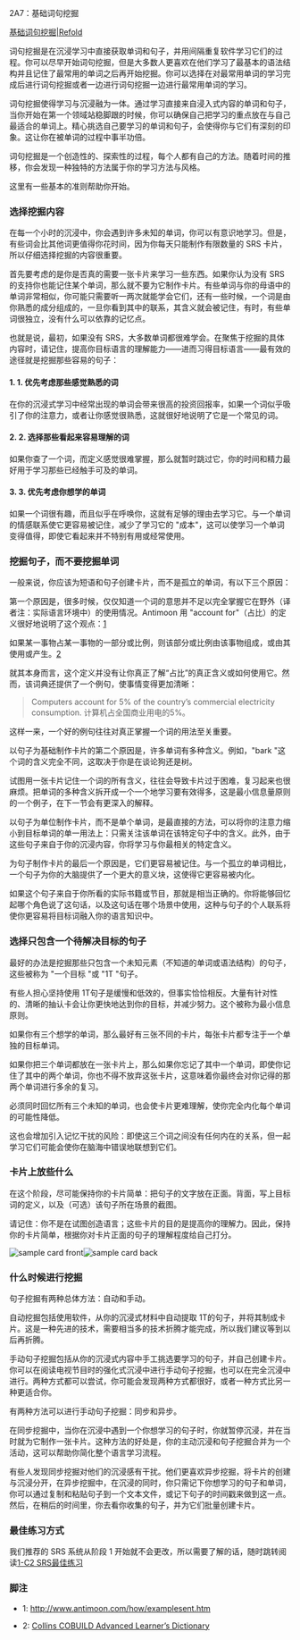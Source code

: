 2A7：基础词句挖掘

[基础词句挖掘|Refold](https://refold.la/roadmap/stage-2/a/basic-sentence-mining)

词句挖掘是在沉浸学习中直接获取单词和句子，并用间隔重复软件学习它们的过程。你可以尽早开始词句挖掘，但是大多数人更喜欢在他们学习了最基本的语法结构并且记住了最常用的单词之后再开始挖掘。你可以选择在对最常用单词的学习完成后进行词句挖掘或者一边进行词句挖掘一边进行最常用单词的学习。

词句挖掘使得学习与沉浸融为一体。通过学习直接来自浸入式内容的单词和句子，当你开始在第一个领域站稳脚跟的时候，你可以确保自己把学习的重点放在与自己最适合的单词上。精心挑选自己要学习的单词和句子，会使得你与它们有深刻的印象。这让你在被单词的过程中事半功倍。

词句挖掘是一个创造性的、探索性的过程，每个人都有自己的方法。随着时间的推移，你会发现一种独特的方法属于你的学习方法与风格。

这里有一些基本的准则帮助你开始。

### 选择挖掘内容

在每一个小时的沉浸中，你会遇到许多未知的单词，你可以有意识地学习。但是，有些词会比其他词更值得你花时间，因为你每天只能制作有限数量的 SRS 卡片，所以仔细选择挖掘的内容很重要。

首先要考虑的是你是否真的需要一张卡片来学习一些东西。如果你认为没有 SRS 的支持你也能记住某个单词，那么就不要为它制作卡片。有些单词与你的母语中的单词非常相似，你可能只需要听一两次就能学会它们，还有一些时候，一个词是由你熟悉的成分组成的，一旦你看到其中的联系，其含义就会被记住，有时，有些单词很独立，没有什么可以依靠的记忆点。

也就是说，最初，如果没有 SRS，大多数单词都很难学会。在聚焦于挖掘的具体内容时，请记住，提高你目标语言的理解能力——进而习得目标语言——最有效的途径就是挖掘那些容易的句子：

#### 1. 1. 优先考虑那些感觉熟悉的词

在你的沉浸式学习中经常出现的单词会带来很高的投资回报率，如果一个词似乎吸引了你的注意力，或者让你感觉很熟悉，这就很好地说明了它是一个常见的词。

#### 2. 2. 选择那些看起来容易理解的词

如果你查了一个词，而定义感觉很难掌握，那么就暂时跳过它，你的时间和精力最好用于学习那些已经触手可及的单词。

#### 3. 3. 优先考虑你想学的单词

如果一个词很有趣，而且似乎在呼唤你，这就有足够的理由去学习它。与一个单词的情感联系使它更容易被记住，减少了学习它的 "成本"，这可以使学习一个单词变得值得，即使它看起来并不特别有用或经常使用。

### 挖掘句子，而不要挖掘单词

一般来说，你应该为短语和句子创建卡片，而不是孤立的单词，有以下三个原因：

第一个原因是，很多时候，仅仅知道一个词的意思并不足以完全掌握它在野外（译者注：实际语言环境中）的使用情况。Antimoon 用 "account for"（占比）的定义很好地说明了这个观点：[1]()

如果某一事物占某一事物的一部分或比例，则该部分或比例由该事物组成，或由其使用或产生。[2]()

就其本身而言，这个定义并没有让你真正了解“占比”的真正含义或如何使用它。然而，该词典还提供了一个例句，使事情变得更加清晰：

> Computers account for 5% of the country’s commercial electricity consumption. 计算机占全国商业用电的5%。

这样一来，一个好的例句往往对真正掌握一个词的用法至关重要。

以句子为基础制作卡片的第二个原因是，许多单词有多种含义。例如，"bark "这个词的含义完全不同，这取决于你是在谈论狗还是树。

试图用一张卡片记住一个词的所有含义，往往会导致卡片过于困难，复习起来也很麻烦。把单词的多种含义拆开成一个一个地学习要有效得多，这是最小信息量原则的一个例子，在下一节会有更深入的解释。

以句子为单位制作卡片，而不是单个单词，是最直接的方法，可以将你的注意力缩小到目标单词的单一用法上：只需关注该单词在该特定句子中的含义。此外，由于这些句子来自于你的沉浸内容，你将学习与你最相关的特定含义。

为句子制作卡片的最后一个原因是，它们更容易被记住。与一个孤立的单词相比，一个句子为你的大脑提供了一个更大的意义块，这使得它更容易被内化。

如果这个句子来自于你所看的实际书籍或节目，那就是相当正确的。你将能够回忆起哪个角色说了这句话，以及这句话在哪个场景中使用，这种与句子的个人联系将使你更容易将目标词融入你的语言知识中。

### 选择只包含一个待解决目标的句子

最好的办法是挖掘那些只包含一个未知元素（不知道的单词或语法结构）的句子，这些被称为 "一个目标 "或 "1T "句子。

有些人担心坚持使用 1T句子是缓慢和低效的，但事实恰恰相反。大量有针对性的、清晰的抽认卡会让你更快地达到你的目标，并减少努力。这个被称为最小信息原则。

如果你有三个想学的单词，那么最好有三张不同的卡片，每张卡片都专注于一个单独的目标单词。

如果你把三个单词都放在一张卡片上，那么如果你忘记了其中一个单词，即使你记住了其中的两个单词，你也不得不放弃这张卡片，这意味着你最终会对你记得的那两个单词进行多余的复习。

必须同时回忆所有三个未知的单词，也会使卡片更难理解，使你完全内化每个单词的可能性降低。

这也会增加引入记忆干扰的风险：即使这三个词之间没有任何内在的关系，但一起学习它们可能会使你在脑海中错误地联想到它们。

### 卡片上放些什么

在这个阶段，尽可能保持你的卡片简单：把句子的文字放在正面。背面，写上目标词的定义，以及（可选）该句子所在场景的截图。

请记住：你不是在试图创造语言；这些卡片的目的是提高你的理解力。因此，保持你的卡片简单，根据你对卡片正面的句子的理解程度给自己打分。

![sample card front](https://refold.la/static/c4962d7b3805119200b014437789f3d4/13ae7/sample-card-front.png)![sample card back](https://refold.la/static/ed21e2b8cd5dfacc2231cf7404190b62/13ae7/sample-card-back.png)

### 什么时候进行挖掘

句子挖掘有两种总体方法：自动和手动。

自动挖掘包括使用软件，从你的沉浸式材料中自动提取 1T的句子，并将其制成卡片。这是一种先进的技术，需要相当多的技术折腾才能完成，所以我们建议等到以后再折腾。

手动句子挖掘包括从你的沉浸式内容中手工挑选要学习的句子，并自己创建卡片。你可以在阅读电视节目时的强化式沉浸中进行手动句子挖掘，也可以在完全沉浸中进行。两种方式都可以尝试，你可能会发现两种方式都很好，或者一种方式比另一种更适合你。

有两种方法可以进行手动句子挖掘：同步和异步。

在同步挖掘中，当你在沉浸中遇到一个你想学习的句子时，你就暂停沉浸，并在当时就为它制作一张卡片。这种方法的好处是，你的主动沉浸和句子挖掘合并为一个活动，这可以帮助你简化整个语言学习流程。

有些人发现同步挖掘对他们的沉浸感有干扰。他们更喜欢异步挖掘，将卡片的创建与沉浸分开，在异步挖掘中，在沉浸的同时，你只需记下你想学习的句子和单词，你可以通过复制和粘贴句子到一个文本文件，或记下句子的时间戳来做到这一点。然后，在稍后的时间里，你去看你收集的句子，并为它们批量创建卡片。

### 最佳练习方式

我们推荐的 SRS 系统从阶段 1 开始就不会更改，所以需要了解的话，随时跳转阅读[1-C2 SRS最佳练习]()

### 脚注

- 1: http://www.antimoon.com/how/examplesent.htm

- 2: [Collins COBUILD Advanced Learner’s Dictionary](https://www.amzn.com/dp/0008253218)